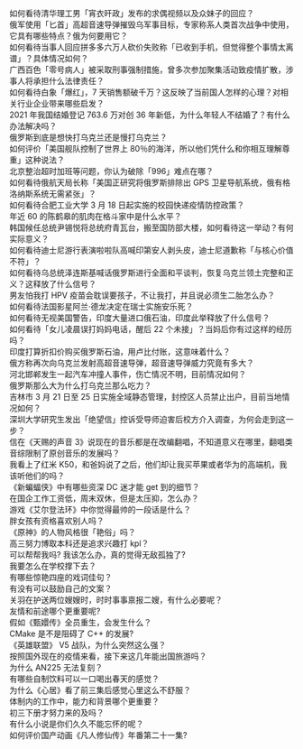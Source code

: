 如何看待清华理工男「宵衣旰政」发布的求偶视频以及众妹子的回应？  
俄军使用「匕首」高超音速导弹摧毁乌军事目标，专家称系人类首次战争中使用，它具有哪些特点？俄为何要用它？  
如何看待当事人回应拼多多六万人砍价失败称「已收到手机，但觉得整个事情太离谱」？具体情况如何？  
广西百色「零号病人」被采取刑事强制措施，曾多次参加聚集活动致疫情扩散，涉事人将承担什么法律责任？  
如何看待白象「爆红」，7 天销售额破千万？这反映了当前国人怎样的心理？对相关行业企业带来哪些启发？  
2021 年我国结婚登记 763.6 万对创 36 年新低，为什么年轻人不结婚了？有什么办法解决吗？  
俄罗斯到底是想快打乌克兰还是慢打乌克兰？  
如何评价「美国舰队控制了世界上 80％的海洋，所以他们凭什么和你相互理解尊重」这种说法？  
北京整治超时加班等问题，你认为破除「996」难点在哪？  
如何看待俄航天局长称「美国正研究将俄罗斯排除出 GPS 卫星导航系统，俄有格洛纳斯系统无需紧张」？  
如何看待合肥工业大学 3 月 18 日起实施的校园快递疫情防控政策？  
年近 60 的陈鹤皋的肌肉在格斗家中是什么水平？  
韩国候任总统尹锡悦将总统府青瓦台，搬至国防部大楼，如何看待这一举动？有何实际意义？  
如何看待迪士尼游行表演啦啦队高喊印第安人剥头皮，迪士尼道歉称「与核心价值不符」？  
如何看待乌总统泽连斯基喊话俄罗斯进行全面和平谈判，恢复乌克兰领土完整和正义？这释放了什么信号？  
男友怕我打 HPV 疫苗会耽误要孩子，不让我打，并且说必须生二胎怎么办？  
如何看待法国影星阿兰·德龙决定在瑞士实施安乐死？  
如何看待无视美国警告，印度大量进口俄石油，印度此举释放了什么信号？  
如何看待「女儿凌晨误打妈妈电话，醒后 22 个未接」？当妈后你有过这样的经历吗？  
印度打算折扣价购买俄罗斯石油，用卢比付账，这意味着什么？  
俄方称再次向乌克兰发射高超音速导弹，超音速导弹威力究竟有多大？  
河北邯郸发生一起汽车冲撞人事件，伤亡情况不明，目前情况如何？  
俄罗斯那么大为什么打乌克兰那么吃力？  
吉林市 3 月 21 日至 25 日实施全域静态管理，封控区人员禁止出户，目前当地情况如何？  
深圳大学研究生发出「绝望信」控诉受导师迫害后校方介入调查，为何会走到这一步？  
信在《天赐的声音 3》说现在的音乐都是在改编翻唱，不知道意义在哪里，翻唱类音综限制了原创音乐的发展吗？  
我看上了红米 K50，和爸妈说了之后，他们却让我买苹果或者华为的高端机，我该听他们的吗？  
《新蝙蝠侠》中有哪些资深 DC 迷才能 get 到的细节？  
在国企工作工资低，周末双休，但是太压抑，怎么办？  
游戏《艾尔登法环》中你觉得最帅的一段话是什么？  
胖女孩有资格喜欢别人吗？  
《原神》的人物风格很「艳俗」吗？  
高三努力博取本科还是追求兴趣打 kpl？  
可以帮帮我吗? 我该怎么办，真的觉得无敌孤独了?  
我要怎么在学校撑下去？  
有哪些惊艳四座的戏词佳句？  
有没有可以鼓励自己的文案？  
关羽在护送两位嫂嫂时，时时事事禀报二嫂，有什么必要呢？  
友情和前途哪个更重要呢?  
假如《甄嬛传》全员重生，会发生什么？  
CMake 是不是阻碍了 C++ 的发展?  
《英雄联盟》 V5 战队，为什么突然这么强？  
按照国外现在的疫情来看，接下来这几年能出国旅游吗？  
为什么 AN225 无法复刻？  
有哪些自制饮料可以一口喝出春天的感觉？  
为什么《心居》看了前三集后感觉心里这么不舒服？  
体制内的工作中，能力和背景哪个更重要？  
初三下册才努力来的及吗？  
有什么小说是你们久久不能忘怀的呢？  
如何评价国产动画《凡人修仙传》年番第二十一集?  
